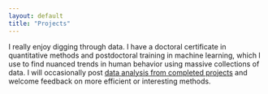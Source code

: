 ```yaml
---
layout: default
title: "Projects"
---
```


I really enjoy digging through data. I have a doctoral certificate in quantitative methods and postdoctoral training in machine learning, which I use to find nuanced trends in human behavior using massive collections of data. I will occasionally post <a href="https://github.com/ljbaker/ljbaker.github.io/tree/master/CogSci17">data analysis from completed projects</a> and welcome feedback on more efficient or interesting methods.
